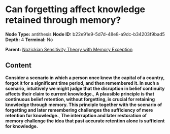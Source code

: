 # Can forgetting affect knowledge retained through memory?

**Node Type:** antithesis
**Node ID:** b22e91e9-5d7d-48e8-a9dc-b34203f9bad5
**Depth:** 4
**Terminal:** No

**Parent:** [Nozickian Sensitivity Theory with Memory Exception](nozickian-sensitivity-theory-with-memory-exception-synthesis-06b0eebd-a522-4070-82a4-eda4fc14ffb0.md)

## Content

**Consider a scenario in which a person once knew the capital of a country, forgot it for a significant time period, and then remembered it. In such a scenario, intuitively we might judge that the disruption in belief continuity affects their claim to current knowledge.**, **A plausible principle is that continuous belief retention, without forgetting, is crucial for retaining knowledge through memory. This principle together with the scenario of forgetting and later remembering challenges the sufficiency of mere retention for knowledge.**, **The interruption and later restoration of memory challenge the idea that past accurate retention alone is sufficient for knowledge.**
